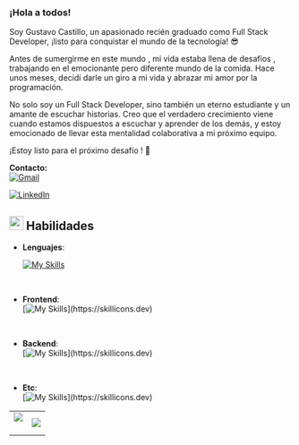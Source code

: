 ### ¡Hola a todos!

Soy Gustavo Castillo, un apasionado recién graduado como Full Stack Developer, ¡listo para conquistar el mundo de la tecnología! 😎

Antes de sumergirme en este mundo , mi vida estaba llena de desafíos , trabajando en el emocionante pero diferente mundo de la comida. Hace unos meses, decidí darle un giro a mi vida y abrazar mi amor por la programación.

No solo soy un Full Stack Developer, sino también un eterno estudiante y un amante de escuchar historias. Creo que el verdadero crecimiento viene cuando estamos dispuestos a escuchar y aprender de los demás, y estoy emocionado de llevar esta mentalidad colaborativa a mi próximo equipo.


¡Estoy listo para el próximo desafío ! 🚀


**Contacto:**
<br>
[![Gmail](https://img.shields.io/badge/Gmail-D14836?style=for-the-badge&logo=gmail&logoColor=white)](mailto:gustavocastilloma@gmail.com)

[![LinkedIn](https://img.shields.io/badge/LinkedIn-0077B5?style=for-the-badge&logo=linkedin&logoColor=white)](https://www.linkedin.com/in/gustavo-castillo-94a000252)


## <img src="https://media2.giphy.com/media/QssGEmpkyEOhBCb7e1/giphy.gif?cid=ecf05e47a0n3gi1bfqntqmob8g9aid1oyj2wr3ds3mg700bl&rid=giphy.gif" width ="25"><b> Habilidades</b>


<p align="center">

- **Lenguajes**:

    [![My Skills](https://skillicons.dev/icons?i=js,ts)](https://skillicons.dev)

<br>   
    
- **Frontend**:
  <br>
[![My Skills](https://skillicons.dev/icons?i=html,css,figma,nextjs,ps,react,redux,tailwind,)](https://skillicons.dev)

<br>   
    
- **Backend**:
  <br>
[![My Skills](https://skillicons.dev/icons?i=nodejs,postgres,postman,express,mysql,sequelize,)](https://skillicons.dev)
<br>   
    
- **Etc**:
  <br>
[![My Skills](https://skillicons.dev/icons?i=git,linux,vscode,bash,discord,)](https://skillicons.dev)


<!--- Estadísticas (inicio) -->
<table align="center">
<tr border="none">
<td width="50%" align="center">
  
  <img  align="center"  src="https://github-readme-stats.vercel.app/api?username=Gustacm&theme=dark&show_icons=true&count_private=true" />
  <br></br>

</td>

<td width="50%" align="center">

  <img  align="center"  src="https://github-readme-stats.anuraghazra1.vercel.app/api/top-langs/?username=Gustacm&theme=dark&hide_border=false&no-bg=true&no-frame=true&langs_count=10"/>
  
  </td>
</tr>
</table>

<!--- stats (end) -->
